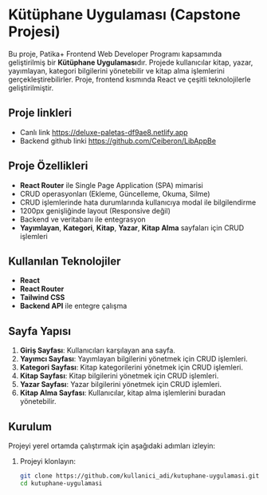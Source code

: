 # Kütüphane Uygulaması (Capstone Projesi)

Bu proje, Patika+ Frontend Web Developer Programı kapsamında geliştirilmiş bir **Kütüphane Uygulaması**dır. Projede kullanıcılar kitap, yazar, yayımlayan, kategori bilgilerini yönetebilir ve kitap alma işlemlerini gerçekleştirebilirler. Proje, frontend kısmında React ve çeşitli teknolojilerle geliştirilmiştir.


## Proje linkleri

-  Canlı link https://deluxe-paletas-df9ae8.netlify.app
- Backend github linki https://github.com/Ceiberon/LibAppBe


## Proje Özellikleri

- **React Router** ile Single Page Application (SPA) mimarisi
- CRUD operasyonları (Ekleme, Güncelleme, Okuma, Silme)
- CRUD işlemlerinde hata durumlarında kullanıcıya modal ile bilgilendirme
- 1200px genişliğinde layout (Responsive değil)
- Backend ve veritabanı ile entegrasyon
- **Yayımlayan**, **Kategori**, **Kitap**, **Yazar**, **Kitap Alma** sayfaları için CRUD işlemleri

## Kullanılan Teknolojiler

- **React**
- **React Router**
- **Tailwind CSS** 
- **Backend API** ile entegre çalışma

## Sayfa Yapısı

1. **Giriş Sayfası**: Kullanıcıları karşılayan ana sayfa.
2. **Yayımcı Sayfası**: Yayımlayan bilgilerini yönetmek için CRUD işlemleri.
3. **Kategori Sayfası**: Kitap kategorilerini yönetmek için CRUD işlemleri.
4. **Kitap Sayfası**: Kitap bilgilerini yönetmek için CRUD işlemleri.
5. **Yazar Sayfası**: Yazar bilgilerini yönetmek için CRUD işlemleri.
6. **Kitap Alma Sayfası**: Kullanıcılar, kitap alma işlemlerini buradan yönetebilir.

## Kurulum

Projeyi yerel ortamda çalıştırmak için aşağıdaki adımları izleyin:

1. Projeyi klonlayın:
   ```bash
   git clone https://github.com/kullanici_adi/kutuphane-uygulamasi.git
   cd kutuphane-uygulamasi
